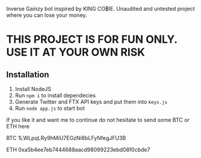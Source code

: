 Inverse Gainzy bot inspired by KING CO฿IE. Unaudited and untested project where you can lose your money. 

# THIS PROJECT IS FOR FUN ONLY. USE IT AT YOUR OWN RISK


## Installation
1. Install NodeJS
2. Run `npm i` to install dependecies
3. Generate Twitter and FTX API keys and put them into `keys.js`
4. Run `node app.js` to start bot


If you like it and want me to continue do not hesitate to send some BTC or ETH here

BTC 1LWLpqLRy9hMiU7EGzNi8bLFyNfegJFU3B

ETH 0xa5b4ee7eb7444688aacd98099223ebd08f0cbde7

